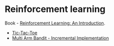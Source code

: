 # Reinforcement learning

Book - [Reinforcement Learning: An Introduction](http://incompleteideas.net/book/the-book-2nd.html).

- [Tic-Tac-Toe](/src/main/scala/tictactoe/)
- [Multi Arm Bandit - Incremental Implementation](/src/main/scala/bandit/Bandit.scala)